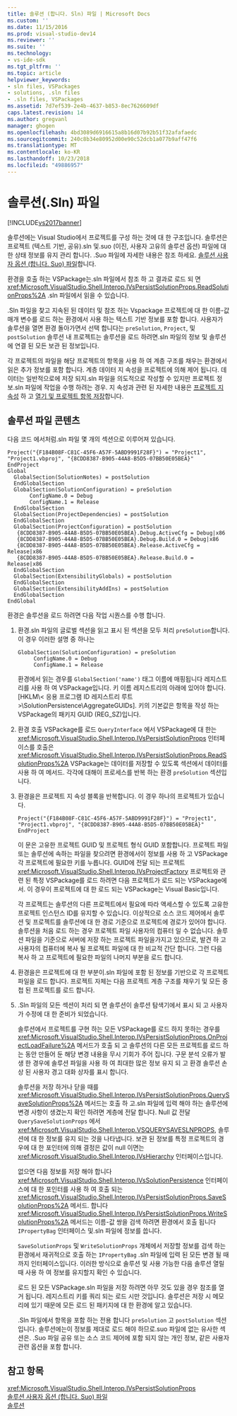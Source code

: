 ```yaml
---
title: 솔루션 (합니다. Sln) 파일 | Microsoft Docs
ms.custom: ''
ms.date: 11/15/2016
ms.prod: visual-studio-dev14
ms.reviewer: ''
ms.suite: ''
ms.technology:
- vs-ide-sdk
ms.tgt_pltfrm: ''
ms.topic: article
helpviewer_keywords:
- sln files, VSPackages
- solutions, .sln files
- .sln files, VSPackages
ms.assetid: 7d7ef539-2e4b-4637-b853-8ec7626609df
caps.latest.revision: 14
ms.author: gregvanl
manager: ghogen
ms.openlocfilehash: 4bd3089d6916615a8b16d07b92b51f32afafaedc
ms.sourcegitcommit: 240c8b34e80952d00e90c52dcb1a077b9aff47f6
ms.translationtype: MT
ms.contentlocale: ko-KR
ms.lasthandoff: 10/23/2018
ms.locfileid: "49886957"
---
```

# <a name="solution-sln-file"></a>솔루션(.Sln) 파일
[!INCLUDE[vs2017banner](../../includes/vs2017banner.md)]

솔루션에는 Visual Studio에서 프로젝트를 구성 하는 것에 대 한 구조입니다. 솔루션은 프로젝트 (텍스트 기반, 공유).sln 및.suo (이진, 사용자 고유의 솔루션 옵션) 파일에 대 한 상태 정보를 유지 관리 합니다. .Suo 파일에 자세한 내용은 참조 하세요. [솔루션 사용자 옵션 (합니다. Suo) 파일](../../extensibility/internals/solution-user-options-dot-suo-file.md)합니다.  
  
 환경을 호출 하는 VSPackage는.sln 파일에서 참조 하 고 결과로 로드 되 면 <xref:Microsoft.VisualStudio.Shell.Interop.IVsPersistSolutionProps.ReadSolutionProps%2A> .sln 파일에서 읽을 수 있습니다.  
  
 .Sln 파일을 찾고 지속된 된 데이터 및 참조 하는 Vspackage 프로젝트에 대 한 이름-값 매개 변수를 로드 하는 환경에서 사용 하는 텍스트 기반 정보를 포함 합니다. 사용자가 솔루션을 열면 환경 돌아가면서 선택 합니다는 `preSolution`, `Project`, 및 `postSolution` 솔루션 내 프로젝트는 솔루션을 로드 하려면.sln 파일의 정보 및 솔루션에 연결 된 모든 보관 된 정보입니다.  
  
 각 프로젝트의 파일을 해당 프로젝트의 항목을 사용 하 여 계층 구조를 채우는 환경에서 읽은 추가 정보를 포함 합니다. 계층 데이터 지 속성을 프로젝트에 의해 제어 됩니다. 데이터는 일반적으로에 저장 되지.sln 파일을 의도적으로 작성할 수 있지만 프로젝트 정보.sln 파일에 작업을 수행 하려는 경우. 지 속성과 관련 된 자세한 내용은 [프로젝트 지 속성](../../extensibility/internals/project-persistence.md) 하 고 [열기 및 프로젝트 항목 저장](../../extensibility/internals/opening-and-saving-project-items.md)합니다.  
  
## <a name="solution-file-contents"></a>솔루션 파일 콘텐츠  
 다음 코드 에서처럼.sln 파일 몇 개의 섹션으로 이루어져 있습니다.  
  
```  
Project("{F184B08F-C81C-45F6-A57F-5ABD9991F28F}") = "Project1", "Project1.vbproj", "{8CDD8387-B905-44A8-B5D5-07BB50E05BEA}"  
EndProject  
Global  
  GlobalSection(SolutionNotes) = postSolution  
  EndGlobalSection  
  GlobalSection(SolutionConfiguration) = preSolution  
       ConfigName.0 = Debug  
       ConfigName.1 = Release  
  EndGlobalSection  
  GlobalSection(ProjectDependencies) = postSolution  
  EndGlobalSection  
  GlobalSection(ProjectConfiguration) = postSolution  
   {8CDD8387-B905-44A8-B5D5-07BB50E05BEA}.Debug.ActiveCfg = Debug|x86  
   {8CDD8387-B905-44A8-B5D5-07BB50E05BEA}.Debug.Build.0 = Debug|x86  
   {8CDD8387-B905-44A8-B5D5-07BB50E05BEA}.Release.ActiveCfg = Release|x86  
   {8CDD8387-B905-44A8-B5D5-07BB50E05BEA}.Release.Build.0 = Release|x86  
  EndGlobalSection  
  GlobalSection(ExtensibilityGlobals) = postSolution  
  EndGlobalSection  
  GlobalSection(ExtensibilityAddIns) = postSolution  
  EndGlobalSection  
EndGlobal  
```  
  
 환경은 솔루션을 로드 하려면 다음 작업 시퀀스를 수행 합니다.  
  
1. 환경.sln 파일의 글로벌 섹션을 읽고 표시 된 섹션을 모두 처리 `preSolution`합니다. 이 경우 이러한 설명 중 하나는  
  
   ```  
   GlobalSection(SolutionConfiguration) = preSolution  
        ConfigName.0 = Debug  
        ConfigName.1 = Release  
   ```  
  
    환경에서 읽는 경우를 `GlobalSection('name')` 태그 이름에 매핑됩니다 레지스트리를 사용 하 여 VSPackage입니다. 키 이름 레지스트리의 아래에 있어야 합니다. [HKLM\\< 응용 프로그램 ID 레지스트리 루트\>\SolutionPersistence\AggregateGUIDs]. 키의 기본값은 항목을 작성 하는 VSPackage의 패키지 GUID (REG_SZ)입니다.  
  
2. 환경 호출 VSPackage를 로드 `QueryInterface` 에서 VSPackage에 대 한는 <xref:Microsoft.VisualStudio.Shell.Interop.IVsPersistSolutionProps> 인터페이스를 호출은 <xref:Microsoft.VisualStudio.Shell.Interop.IVsPersistSolutionProps.ReadSolutionProps%2A> VSPackage는 데이터를 저장할 수 있도록 섹션에서 데이터를 사용 하 여 메서드. 각각에 대해이 프로세스를 반복 하는 환경 `preSolution` 섹션입니다.  
  
3. 환경을은 프로젝트 지 속성 블록을 반복합니다. 이 경우 하나의 프로젝트가 있습니다.  
  
   ```  
   Project("{F184B08F-C81C-45F6-A57F-5ABD9991F28F}") = "Project1",  
   "Project1.vbproj", "{8CDD8387-B905-44A8-B5D5-07BB50E05BEA}"  
   EndProject  
   ```  
  
    이 문은 고유한 프로젝트 GUID 및 프로젝트 형식 GUID 포함합니다. 프로젝트 파일 또는 솔루션에 속하는 파일을 찾으려면 환경에서이 정보를 사용 하 고 VSPackage 각 프로젝트에 필요한 키를 누릅니다. GUID에 전달 되는 프로젝트 <xref:Microsoft.VisualStudio.Shell.Interop.IVsProjectFactory> 프로젝트와 관련 된 특정 VSPackage를 로드 하려면 다음 프로젝트가 로드 되는 VSPackage에서. 이 경우이 프로젝트에 대 한 로드 되는 VSPackage는 Visual Basic입니다.  
  
    각 프로젝트는 솔루션의 다른 프로젝트에서 필요에 따라 액세스할 수 있도록 고유한 프로젝트 인스턴스 ID를 유지할 수 있습니다. 이상적으로 소스 코드 제어에서 솔루션 및 프로젝트를 솔루션에 대 한 경로 기준으로 프로젝트에 경로가 있어야 합니다. 솔루션을 처음 로드 하는 경우 프로젝트 파일 사용자의 컴퓨터 일 수 없습니다. 솔루션 파일을 기준으로 서버에 저장 하는 프로젝트 파일을가지고 있으므로, 발견 하 고 사용자의 컴퓨터에 복사 될 프로젝트 파일에 대 한 비교적 간단 합니다. 그런 다음 복사 하 고 프로젝트에 필요한 파일의 나머지 부분을 로드 합니다.  
  
4. 환경을은 프로젝트에 대 한 부분이.sln 파일에 포함 된 정보를 기반으로 각 프로젝트 파일을 로드 합니다. 프로젝트 자체는 다음 프로젝트 계층 구조를 채우기 및 모든 중첩 된 프로젝트를 로드 합니다.  
  
5. .Sln 파일의 모든 섹션이 처리 되 면 솔루션이 솔루션 탐색기에서 표시 되 고 사용자가 수정에 대 한 준비가 되었습니다.  
  
   솔루션에서 프로젝트를 구현 하는 모든 VSPackage를 로드 하지 못하는 경우를 <xref:Microsoft.VisualStudio.Shell.Interop.IVsPersistSolutionProps.OnProjectLoadFailure%2A> 메서드가 호출 되 고 솔루션의 다른 모든 프로젝트를 로드 하는 동안 만들어 둔 해당 변경 내용을 무시 기회가 주어 집니다. 구문 분석 오류가 발생 한 경우에 솔루션 파일을 사용 하 여 최대한 많은 정보 유지 되 고 환경 솔루션 손상 된 사용자 경고 대화 상자를 표시 합니다.  
  
   솔루션을 저장 하거나 닫을 때를 <xref:Microsoft.VisualStudio.Shell.Interop.IVsPersistSolutionProps.QuerySaveSolutionProps%2A> 메서드는 호출 하 고.sln 파일에 입력 해야 하는 솔루션에 변경 사항이 생겼는지 확인 하려면 계층에 전달 합니다. Null 값 전달 `QuerySaveSolutionProps` 에서 <xref:Microsoft.VisualStudio.Shell.Interop.VSQUERYSAVESLNPROPS>, 솔루션에 대 한 정보를 유지 되는 것을 나타냅니다. 보관 된 정보를 특정 프로젝트의 경우에 대 한 포인터에 의해 결정은 값이 null 이면는 <xref:Microsoft.VisualStudio.Shell.Interop.IVsHierarchy> 인터페이스입니다.  
  
   없으면 다음 정보를 저장 해야 합니다 <xref:Microsoft.VisualStudio.Shell.Interop.IVsSolutionPersistence> 인터페이스에 대 한 포인터를 사용 하 여 호출 되는 <xref:Microsoft.VisualStudio.Shell.Interop.IVsPersistSolutionProps.SaveSolutionProps%2A> 메서드. 합니다 <xref:Microsoft.VisualStudio.Shell.Interop.IVsPersistSolutionProps.WriteSolutionProps%2A> 메서드는 이름-값 쌍을 검색 하려면 환경에서 호출 됩니다 `IPropertyBag` 인터페이스 및.sln 파일에 정보를 씁니다.  
  
   `SaveSolutionProps` 및 `WriteSolutionProps` 개체에서 저장할 정보를 검색 하는 환경에서 재귀적으로 호출 하는 `IPropertyBag` .sln 파일에 입력 된 모든 변경 될 때까지 인터페이스입니다. 이러한 방식으로 솔루션 및 사용 가능한 다음 솔루션 열릴 때 사용 하 여 정보를 유지할지 확인 수 있습니다.  
  
   로드 된 모든 VSPackage.sln 파일을 저장 하려면 아무 것도 있을 경우 참조를 열거 됩니다. 레지스트리 키를 쿼리 되는 로드 시만 것입니다. 솔루션은 저장 시 메모리에 있기 때문에 모든 로드 된 패키지에 대 한 환경에 알고 있습니다.  
  
   .Sln 파일에서 항목을 포함 하는 전용 합니다 `preSolution` 고 `postSolution` 섹션입니다. 솔루션에는이 정보를 제대로 로드 해야 하므로.suo 파일에 없는 유사한 섹션은. .Suo 파일 공유 또는 소스 코드 제어에 포함 되지 않는 개인 정보, 같은 사용자 관련 옵션을 포함 합니다.  
  
## <a name="see-also"></a>참고 항목  
 <xref:Microsoft.VisualStudio.Shell.Interop.IVsPersistSolutionProps>   
 [솔루션 사용자 옵션 (합니다. Suo) 파일](../../extensibility/internals/solution-user-options-dot-suo-file.md)   
 [솔루션](../../extensibility/internals/solutions.md)


